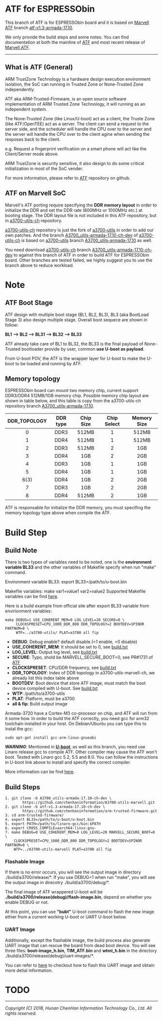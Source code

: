 ATF for ESPRESSObin
===================

This branch of ATF is for ESPRESSObin board and it is based on
[Marvell ATF][Marvell ATF] branch
[atf-v1.3-armada-17.10][atf-v1.3-armada-17.10].

We only provide the build steps and some notes. You can find documentation at
both the mainline of [ATF][ATF] and most recent release of
[Marvell ATF][Marvell ATF].

******

What is ATF (General)
---------------------

ARM TrustZone Technology is a hardware design execution environment isolation,
the SoC can running in Trusted Zone or None-Trusted Zone independently.

ATF aka ARM-Trusted-Firmware, is an open source software implementation of
ARM Trusted Zone Technology, it will running as an independent system.

The None-Trusted Zone (like Linux/U-boot) act as a client, the Truste Zone
(like ATF/OpenTEE) act as a server. The client can send a request to the
server side, and the scheduler will handle the CPU over to the server and the
server will handle the CPU over to the client agine when sending the resposes
back to the client.

e.g. Request a fingerprint verification on a smart phone will act like the
Client/Server mode above.

ARM TrustZone is security sensitive, it also design to do some critical
initialization in most of the SoC vender.

For more information, please refer to [ATF][ATF] repository on github.

ATF on Marvell SoC
------------------

Marvell's ATF porting require specifying the **DDR memory layout** in order to
initialize the DDR and set the DDR rate (800MHz or 1000MHz etc.) at booting
stage. The DDR layout file is not included in this ATF repository, but in
[a3700-utils-ch][A3700-utils-marvell-ch] repository.

[a3700-utils-ch][A3700-utils-marvell-ch] repository is just the fork of
[a3700-utils][A3700-utils-marvell] in order to add our own patches. And the
branch [A3700\_utils-armada-17.10-ch-dev][A3700_utils-armada-17.10-ch-dev] of
[a3700-utils-ch][A3700-utils-marvell-ch] is based on
[a3700-utils][A3700-utils-marvell-ch] branch 
[A3700\_utils-armada-17.10][A3700_utils-armada-17.10] as well.

You need download [a3700-utils-ch][A3700-utils-marvell-ch] branch
[A3700\_utils-armada-17.10-ch-dev][A3700_utils-armada-17.10-ch-dev] to against
this branch of ATF in order to build ATF for ESPRESSObin board. Other branches
are tested failed, we highly suggest you to use the branch above to reduce
workload.

Note
====

ATF Boot Stage
--------------

ATF design with multiple boot stage (BL1, BL2, BL3), BL3 (aka BootLoad Stage
3) also design multiple stage. Overall boot sequece are shown in follow:

**BL1 --> BL2 --> BL31 --> BL32 --> BL33**

ATF already take care of BL1 to BL32, the BL33 is the final payload of
None-Trusted bootloader provide by user, common **use U-boot as payload**.

From U-boot POV, the ATF is the wrapper layer for U-boot to make the U-boot
to be loaded and running by ATF.

Memory topology
---------------

ESPRESSObin board can mount two memory chip, current support DDR3/DDR4
512MB/1GB memory chip. Possible memory chip layout are shown in table below,
and this table is copy from the a3700-utils-ch repository branch
[A3700\_utils-armada-17.10][A3700_utils-armada-17.10].

|DDR\_TOPOLOGY|DDR type|Chip Size|Chip Select|Memory Size|
|:-----------:|:------:|:-------:|:---------:|:---------:|
|     0       |  DDR3  |  512MB  |     1     |   512MB   |
|     1       |  DDR4  |  512MB  |     1     |   512MB   |
|     2       |  DDR3  |  512MB  |     2     |    1GB    |
|     3       |  DDR4  |   1GB   |     2     |    2GB    |
|     4       |  DDR3  |   1GB   |     1     |    1GB    |
|     5       |  DDR4  |   1GB   |     1     |    1GB    |
|     6(3)    |  DDR4  |   1GB   |     2     |    2GB    |
|     7       |  DDR3  |   1GB   |     2     |    2GB    |
|     8       |  DDR4  |  512MB  |     2     |    1GB    |

ATF is responsable for initialize the DDR memory, you must specifing the memory
topology type above when compile the ATF.

Build Step
==========

Build Note
----------

There is two types of variables need to be noted, one is the **environment
variable BL33** and the other variables of Makefile specify when run "make"
command.

Environment variable BL33: export BL33=/path/to/u-boot.bin

Makefile variables: make var1=value1 var2=value2
Supported Makefile variables can be find [here][build.txt].

Here is a build example from official site after export BL33 variable from
envirionment variables:
```
make DEBUG=1 USE_COHERENT_MEM=0 LOG_LEVEL=20 SECURE=0 \
     CLOCKSPRESET=CPU_1000_DDR_800 DDR_TOPOLOGY=2 BOOTDEV=SPINOR PARTNUM=0 \
     WTP=../a3700-utils/ PLAT=a3700 all fip
```

* **DEBUG**: Debug enable? default disable.(=1 enable, =0 disable)
* **USE\_COHERENT\_MEM**: It should be set to 0, see [build.txt][build.txt]
* **LOG\_LEVEL**: Output log level, see [build.txt][build.txt]
* **SECURE**: Typo, shold be MARVELL\_SECURE\_BOOT=0, see PR#1731 of
[ATF][ATF]
* **CLOCKSPRESET**: CPU/DDR frequency, see [build.txt][build.txt]
* **DDR\_TOPOLOGY**: Index of DDR topology in a3700-utils-marvell-ch, we
already list this index table above
* **BOOTDEV**: Boot device that store ATF image, must match the boot device
compiled with U-boot. See [build.txt][build.txt]
* **WTP**: /path/to/a3700-utils
* **PLAT**: Platform, must be a3700
* **all & fip**: Build output image

Armada-3720 have a Cortex-M3 co-procesor on chip, and ATF will run from it
some how. In order to build the ATF correctly, you need gcc for arm32
toolchain installed in your host. On Debian/Ubuntu you can type this to instal
the gcc:
```
sudo apt-get install gcc-arm-linux-gnueabi
```

***WARNING***: Mentioned in **[U-boot][u-boot-2017.03-armada-17.10-ch-dev]**,
as well as this branch, you need use Linaro release gcc to compile ATF. Other
compiler may cause the ATF won't boot. Tested with Linaro gcc 5.2, 5.5 and
8.0. You can follow the instructions in U-boot link above to install and
specify the correct compiler.

More information can be find [here][Build From Source - Bootloader].

Build Steps
-----------

```
1. git clone -b A3700_utils-armada-17.10-ch-dev \
		https://github.com/chenhaninformation/A3700-utils-marvell.git
2. git clone -b atf-v1.3-armada-17.10-ch-dev \
		https://github.com/chenhaninformation/arm-trusted-firmware.git
3. cd arm-trusted-firmware/
4. export BL33=/path/to/u-boot/u-boot.bin
5. export PATH=/path/to/linaro-gcc/bin:$PATH
6. export CROSS_COMPILE=aarch64-linux-gnu-
7. make DEBUG=0 USE_COHERENT_MEM=0 LOG_LEVEL=20 MARVELL_SECURE_BOOT=0 \
	CLOCKSPRESET=CPU_1000_DDR_800 DDR_TOPOLOGY=2 BOOTDEV=SPINOR PARTNUM=0 \
	WTP=../A3700-utils-marvell PLAT=a3700 all fip
```

### Flashable Image

If there is no error occurs, you will see the output image in directory
./build/a3700/release/\*. If you use DEBUG=1 when run "make", you will see the
output image in direcotry ./build/a3700/debug/\*.

The final image of ATF wrappered U-boot will be
**./build/a3700/release(debug)/flash-image.bin**, depend on whether you enable
DEBUG or not.

At this point, you can use **"bubt"** U-boot command to flash the new image ethier
from a current working U-boot or UART U-boot below.

### UART Image

Additionally, except the flashable image, the build process also generate UART
image that can rescue the board from dead boot device. You will see three
files: **boot-image\_h.bin**, **TIM\_ATF.bin** and **wtmi\_h.bin** in the
directory ./build/a3700/release(debug)/uart-images/\*.

You can refer to [here][A3700-utils-marvell-ch] to checkout how to flash this
UART image and obtain more detial information.

TODO
====

******

*Copyright (C) 2018, Hunan ChenHan Information Technology Co., Ltd. All rights reserved.*

[ATF]: https://github.com/ARM-software/arm-trusted-firmware "ARM Trusted Firmware"

[Marvell ATF]: https://github.com/MarvellEmbeddedProcessors/atf-marvell "Marvell ATF"
[atf-v1.3-armada-17.10]: https://github.com/MarvellEmbeddedProcessors/atf-marvell/tree/atf-v1.3-armada-17.10 "atf-v1.3-armada-17.10"

[A3700-utils-marvell-ch]: https://github.com/chenhaninformation/A3700-utils-marvell "A3700-utils-marvell-ch"
[A3700_utils-armada-17.10-ch-dev]: https://github.com/chenhaninformation/A3700-utils-marvell/tree/A3700_utils-armada-17.10-ch-dev

[A3700-utils-marvell]: https://github.com/MarvellEmbeddedProcessors/A3700-utils-marvell "A3700-utils-marvell"
[A3700_utils-armada-17.10]: https://github.com/MarvellEmbeddedProcessors/A3700-utils-marvell/tree/A3700_utils-armada-17.10

[build.txt]: ./docs/marvell/build.txt#L40

[u-boot-2017.03-armada-17.10-ch-dev]: https://github.com/chenhaninformation/u-boot/tree/u-boot-2017.03-armada-17.10-ch-dev

[Build From Source - Bootloader]: http://wiki.espressobin.net/tiki-index.php?page=Build+From+Source+-+Bootloader "Build From Source - Bootloader"
